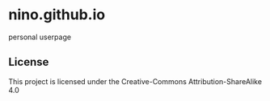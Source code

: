 # nino.github.io

personal userpage

## License
This project is licensed under the Creative-Commons Attribution-ShareAlike 4.0
